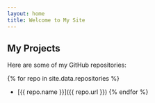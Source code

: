```yaml
---
layout: home
title: Welcome to My Site
---
```


## My Projects

Here are some of my GitHub repositories:

{% for repo in site.data.repositories %}
- [{{ repo.name }}]({{ repo.url }})
{% endfor %}
